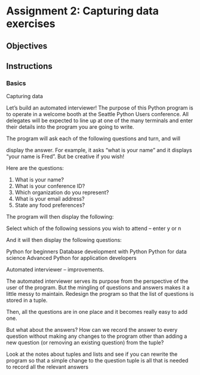 # Assignment 2: Capturing data exercises

## Objectives

## Instructions

### Basics

Capturing data

Let’s build an automated interviewer! The purpose of this Python program is 
to operate in a welcome booth at the Seattle Python Users conference. All 
delegates will be expected to line up at one of the many terminals and enter 
their details into the program you are going to write.

The program will ask each of the following questions and turn, and will 

display the answer. For example, it asks “what is your name” and it displays 
“your name is Fred”. But be creative if you wish!

Here are the questions:
1. What is your name?
1. What is your conference ID?
1. Which organization do you represent?
1. What is your email address?
1. State any food preferences?

The program will then display the following:

Select which of the following sessions you wish to attend – enter y or n

And it will then display the following questions:

Python for beginners
Database development with Python
Python for data science
Advanced Python for application developers

Automated interviewer – improvements.

The automated interviewer serves its purpose from the perspective of the 
user of the program. But the mingling of questions and answers makes it a 
little messy to maintain.
Redesign the program so that the list of questions is stored in a tuple. 

Then, all the questions are in one place and it becomes really easy to add 
one.

But what about the answers? How can we record the answer to every question 
without making any changes to the program other than adding a new question 
(or removing an existing question) from the tuple?

Look at the notes about tuples and lists and see if you can rewrite the 
program so that a simple change to the question tuple is all that is needed 
to record all the relevant answers
